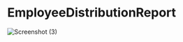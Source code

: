 # EmployeeDistributionReport

![Screenshot (3)](https://github.com/user-attachments/assets/90d1629a-47af-4463-b734-aaa206c1153f)
